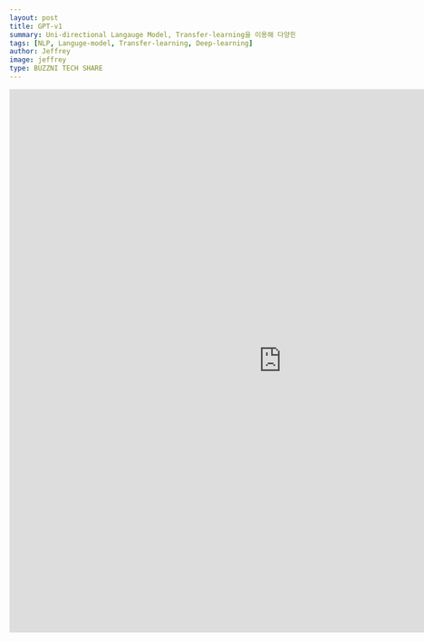 ```yaml
---
layout: post
title: GPT-v1
summary: Uni-directional Langauge Model, Transfer-learning을 이용해 다양한 NLP Task에서 SOTA를 달성한 논문 
tags: [NLP, Languge-model, Transfer-learning, Deep-learning]
author: Jeffrey
image: jeffrey
type: BUZZNI TECH SHARE
---
```



<iframe src="https://drive.google.com/file/d/1ro8YFwFv-7OcOJnVAaWSK027JwgEAFBG/preview" frameborder="0" width="960" height="960" allowfullscreen="true" mozallowfullscreen="true" webkitallowfullscreen="true"></iframe>